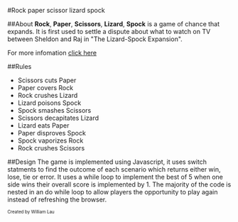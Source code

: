 #Rock paper scissor lizard spock

##About
**Rock**, **Paper**, **Scissors**, **Lizard**, **Spock** is a game of chance that expands. It is first used to settle a dispute about what to watch on TV between Sheldon and Raj in "The Lizard-Spock Expansion". 

For more infomation [click here](http://bigbangtheory.wikia.com/wiki/Rock_Paper_Scissors_Lizard_Spock)

##Rules
* Scissors cuts Paper
* Paper covers Rock
* Rock crushes Lizard
* Lizard poisons Spock
* Spock smashes Scissors
* Scissors decapitates Lizard
* Lizard eats Paper
* Paper disproves Spock
* Spock vaporizes Rock
* Rock crushes Scissors

##Design
The game is implemented using Javascript, it uses switch statments to find the outcome of each scenario which returns either win, lose, tie or error. It uses a while loop to implement the best of 5 when one side wins their overall score is implemented by 1. The majority of the code is nested in an do while loop to allow players the opportunity to play again instead of refreshing the browser.

<sub><sup>Created by William Lau</sup></sub>